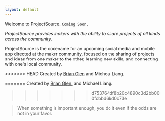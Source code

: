 ```yaml
---
layout: default
---
```


Welcome to ProjectSource. `Coming Soon.`

*ProjectSource provides makers with the ability to share projects of all kinds across the community.*

ProjectSource is the codename for an upcoming social media and mobile app directed at the maker community, focused on the sharing of projects and ideas from one maker to the other, learning new skills, and connecting with one's local community.

<<<<<<< HEAD
Created by [Brian Glen] and Micheal Liang.

  [Brian Glen]: https://www.brianglen.com
=======
Created by [Brian Glen.] and Michael Liang.

  [Brian Glen.]: https://www.brianglen.com
  [Michael Liang.]: https://www.mllelectronics.com
>>>>>>> d753764df8b20c4890c3d2bb000fcbbd6bd0c73e

> When something is important enough, you do it even if the odds are not in your favor.

